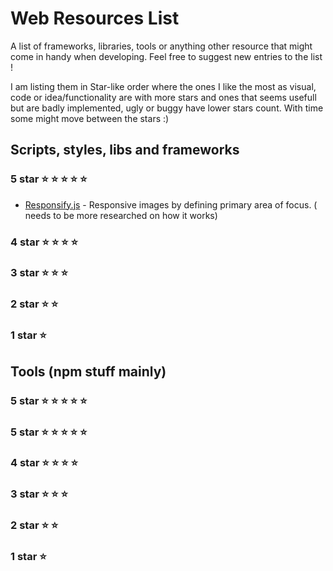 # Web Resources List

A list of frameworks, libraries, tools or anything other resource that might come in handy when developing. Feel free to suggest new entries to the list !

I am listing them in Star-like order where the ones I like the most as visual, code or idea/functionality are with more stars and ones that seems usefull but are badly implemented, ugly or buggy have lower stars count. With time some might move between the stars :)

## Scripts, styles, libs and frameworks

### 5 star :star: :star: :star: :star: :star:

- [Responsify.js](http://responsifyjs.space/#demo) - Responsive images by defining primary area of focus. ( needs to be more researched on how it works)


### 4 star :star: :star: :star: :star:

### 3 star :star: :star: :star:

### 2 star :star: :star:

### 1 star :star:

## Tools (npm stuff mainly)

### 5 star :star: :star: :star: :star: :star:

### 5 star :star: :star: :star: :star: :star:

### 4 star :star: :star: :star: :star:

### 3 star :star: :star: :star:

### 2 star :star: :star:

### 1 star :star:
